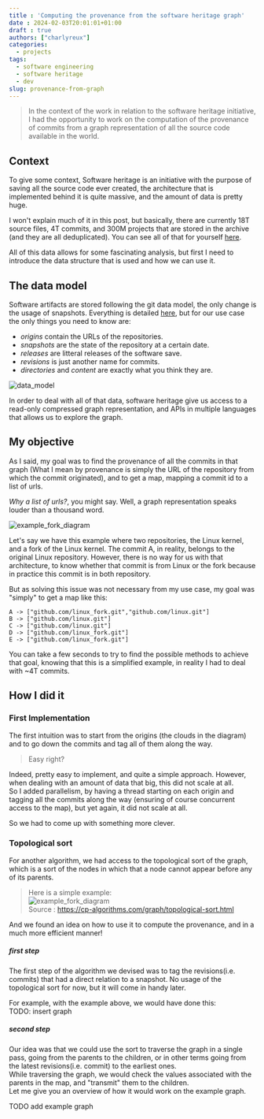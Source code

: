 ```yaml
---
title : 'Computing the provenance from the software heritage graph'
date : 2024-02-03T20:01:01+01:00
draft : true
authors: ["charlyreux"]
categories:
  - projects
tags:
  - software engineering
  - software heritage
  - dev
slug: provenance-from-graph
---
```


>In the context of the work in relation to the software heritage initiative, I had the opportunity to work on the computation of the provenance of commits from a graph representation of all the source code available in the world.


## Context
To give some context, Software heritage is an initiative with the purpose of saving all the source code ever created, the architecture that is implemented behind it is quite massive, and the amount of data is pretty huge.

I won't explain much of it in this post, but basically, there are currently 18T source files, 4T commits, and 300M projects that are stored in the archive (and they are all deduplicated). You can see all of that for yourself [here](https://archive.softwareheritage.org/).

All of this data allows for some fascinating analysis, but first I need to introduce the data structure that is used and how we can use it.

## The data model
Software artifacts are stored following the git data model, the only change is the usage of snapshots. Everything is detailed [here](https://docs.softwareheritage.org/devel/swh-model/data-model.html), but for our use case the only things you need to know are:
- *origins* contain the URLs of the repositories.
- *snapshots* are the state of the repository at a certain date.
- *releases* are litteral releases of the software save.
- *revisions* is just another name for commits.
- *directories* and *content* are exactly what you think they are.

![data_model](/assets/images/provenance_from_graph/data_model.png)

In order to deal with all of that data, software heritage give us access to a read-only compressed graph representation, and APIs in multiple languages that allows us to explore the graph.

## My objective

As I said, my goal was to find the provenance of all the commits in that graph (What I mean by provenance is simply the URL of the repository from which the commit originated), and to get a map, mapping a commit id to a list of urls.

*Why a list of urls?*, you might say. Well, a graph representation speaks louder than a thousand word.

![example_fork_diagram](/assets/images/provenance_from_graph/Commit_graph.drawio.svg)

Let's say we have this example where two repositories, the Linux kernel, and a fork of the Linux kernel. The commit A, in reality, belongs to the original Linux repository. However, there is no way for us with that architecture, to know whether that commit is from Linux or the fork because in practice this commit is in both repository.

But as solving this issue was not necessary from my use case, my goal was "simply" to get a map like this:
```
A -> ["github.com/linux_fork.git","github.com/linux.git"]
B -> ["github.com/linux.git"]
C -> ["github.com/linux.git"]
D -> ["github.com/linux_fork.git"]
E -> ["github.com/linux_fork.git"]
```

You can take a few seconds to try to find the possible methods to achieve that goal, knowing that this is a simplified example, in reality I had to deal with ~4T commits. 

## How I did it
### First Implementation
The first intuition was to start from the origins (the clouds in the diagram) and to go down the commits and tag all of them along the way.  
> Easy right?

Indeed, pretty easy to implement, and quite a simple approach. However, when dealing with an amount of data that big, this did not scale at all.  
So I added parallelism, by having a thread starting on each origin and tagging all the commits along the way (ensuring of course concurrent access to the map), but yet again, it did not scale at all.

So we had to come up with something more clever.

### Topological sort

For another algorithm, we had access to the topological sort of the graph, which is a sort of the nodes in which that a node cannot appear before any of its parents.  
>Here is a simple example:  
>![example_fork_diagram](/assets/images/provenance_from_graph/toposort.png)  
>Source : https://cp-algorithms.com/graph/topological-sort.html

And we found an idea on how to use it to compute the provenance, and in a much more efficient manner!
##### first step
The first step of the algorithm we devised was to tag the revisions(i.e. commits) that had a direct relation to a snapshot.  No usage of the topological sort for now, but it will come in handy later.  

For example, with the example above, we would have done this:   
TODO: insert graph

##### second step 

Our idea was that we could use the sort to traverse the graph in a single pass, going from the parents to the children, or in other terms going from the latest revisions(i.e. commit) to the earliest ones.  
While traversing the graph, we would check the values associated with the parents in the map, and "transmit" them to the children.  
Let me give you an overview of how it would work on the example graph.

TODO add example graph